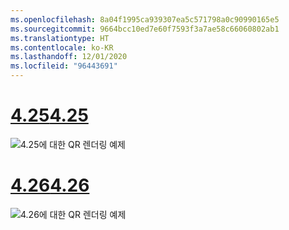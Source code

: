 ```yaml
---
ms.openlocfilehash: 8a04f1995ca939307ea5c571798a0c90990165e5
ms.sourcegitcommit: 9664bcc10ed7e60f7593f3a7ae58c66060802ab1
ms.translationtype: HT
ms.contentlocale: ko-KR
ms.lasthandoff: 12/01/2020
ms.locfileid: "96443691"
---
```

# <a name="425"></a>[<span data-ttu-id="2d2a3-101">4.25</span><span class="sxs-lookup"><span data-stu-id="2d2a3-101">4.25</span></span>](#tab/425)

![4\.25에 대한 QR 렌더링 예제](../images/unreal-qr-render.PNG)

# <a name="426"></a>[<span data-ttu-id="2d2a3-103">4.26</span><span class="sxs-lookup"><span data-stu-id="2d2a3-103">4.26</span></span>](#tab/426)

![4\.26에 대한 QR 렌더링 예제](../images/qr-codes-img-02.png)
